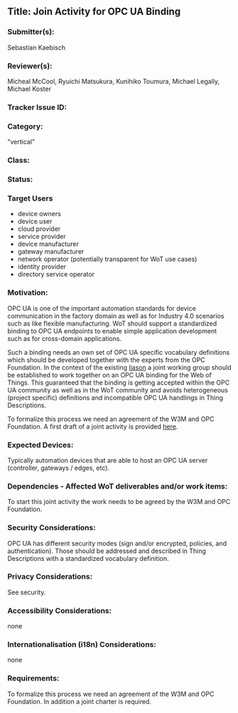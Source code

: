 ## Title: Join Activity for OPC UA Binding 

### Submitter(s): 

Sebastian Kaebisch 

### Reviewer(s):

Micheal McCool, Ryuichi Matsukura, Kunihiko Toumura, Michael Legally, Michael Koster

### Tracker Issue ID:

### Category:

"vertical"

### Class: 

### Status: 

### Target Users

- device owners
- device user
- cloud provider
- service provider
- device manufacturer
- gateway manufacturer
- network operator (potentially transparent for WoT use cases)
- identity provider
- directory service operator

### Motivation:

OPC UA is one of the important automation standards for device communication in the factory domain as well as for Industry 4.0 scenarios such as like flexible manufacturing. WoT should support a standardized binding to OPC UA endpoints to enable simple application development such as for cross-domain applications. 

Such a binding needs an own set of OPC UA specific vocabulary definitions which should be developed together with the experts from the OPC Foundation. In the context of the existing [liason](https://opcfoundation.org/news/opc-foundation-news/w3c-and-opcf-to-integrate-opc-ua-into-the-web-of-things/) a joint 
working group should be established to work together on an OPC UA binding for the Web of Things. This guaranteed that the binding is getting accepted within the OPC UA community as well as in the WoT community and avoids heterogeneous (project specific) definitions and incompatible OPC UA handlings in Thing Descriptions. 

To formalize this process we need an agreement of the W3M and OPC Foundation. A first draft of a joint activity is provided [here](https://github.com/w3c/wot/blob/master/charters/wot-ocpua-2021-charter-draft.md).


### Expected Devices:

Typically automation devices that are able to host an OPC UA server (controller, gateways / edges, etc). 

### Dependencies - Affected WoT deliverables and/or work items:

To start this joint activity the work needs to be agreed by the W3M and OPC Foundation. 

### Security Considerations:

OPC UA has different security modes (sign and/or encrypted, policies, and authentication). Those should be addressed and described in Thing Descriptions with a standardized vocabulary definition. 

### Privacy Considerations:

See security.

### Accessibility Considerations:

none

### Internationalisation (i18n) Considerations:

none

### Requirements:

To formalize this process we need an agreement of the W3M and OPC Foundation. In addition a joint charter is required.  

 


